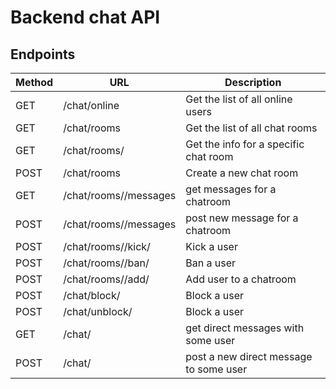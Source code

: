 # Backend chat API

## Endpoints


| Method | URL                          | Description                            |
| ------ | ---------------------------- | -------------------------------------- |
| GET    | /chat/online                 | Get the list of all online users       |
| GET    | /chat/rooms                  | Get the list of all chat rooms         |
| GET    | /chat/rooms/<id>             | Get the info for a specific chat room  |
| POST   | /chat/rooms                  | Create a new chat room                 |
| GET    | /chat/rooms/<id>/messages    | get messages for a chatroom            |
| POST   | /chat/rooms/<id>/messages    | post new message for a chatroom        |
| POST   | /chat/rooms/<id>/kick/<user> | Kick a user                            |
| POST   | /chat/rooms/<id>/ban/<user>  | Ban a user                             |
| POST   | /chat/rooms/<id>/add/<user>  | Add user to a chatroom                 |
| POST   | /chat/block/<user>           | Block a user                           |
| POST   | /chat/unblock/<user>         | Block a user                           |
| GET    | /chat/<user>                 | get direct messages with some user     |
| POST   | /chat/<user>                 | post a new direct message to some user |


